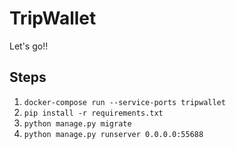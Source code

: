# TripWallet

Let's go!!

## Steps
1. `docker-compose run --service-ports tripwallet`
2. `pip install -r requirements.txt`
3. `python manage.py migrate`
4. `python manage.py runserver 0.0.0.0:55688`
